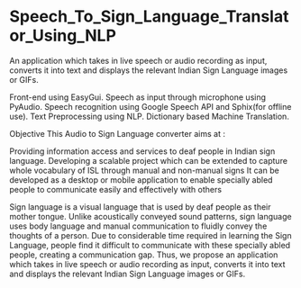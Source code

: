 # Speech_To_Sign_Language_Translator_Using_NLP
An application which takes in live speech or audio recording as input, converts it into text and displays the relevant Indian Sign Language images or GIFs.

Front-end using EasyGui.
Speech as input through microphone using PyAudio.
Speech recognition using Google Speech API and Sphix(for offline use).
Text Preprocessing using NLP.
Dictionary based Machine Translation.

Objective
This Audio to Sign Language converter aims at :

Providing information access and services to deaf people in Indian sign language.
Developing a scalable project which can be extended to capture whole vocabulary of ISL through manual and non-manual signs
It can be developed as a desktop or mobile application to enable specially abled people to communicate easily and effectively with others

Sign language is a visual language that is used by deaf people as their mother tongue. Unlike acoustically conveyed sound patterns, sign language uses body language and manual communication to fluidly convey the thoughts of a person. Due to considerable time required in learning the Sign Language, people find it difficult to communicate with these specially abled people, creating a communication gap. Thus, we propose an application which takes in live speech or audio recording as input, converts it into text and displays the relevant Indian Sign Language images or GIFs.

